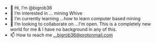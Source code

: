 - 👋 Hi, I’m @bigrob36
- 👀 I’m interested in ... mining Whive
- 🌱 I’m currently learning ...how to learn computer based mining
- 💞️ I’m looking to collaborate on ...I'm open.  This is a completely new world for me & I have no background in any of this.
- 📫 How to reach me ...bigrob36@protonmail.com

<!---
bigrob36/bigrob36 is a ✨ special ✨ repository because its `README.md` (this file) appears on your GitHub profile.
You can click the Preview link to take a look at your changes.
--->
